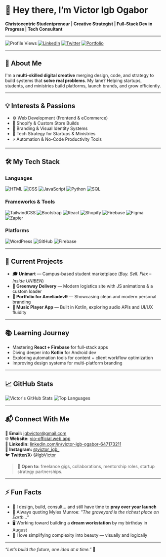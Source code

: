 # 👋 Hey there, I’m Victor Igb Ogabor

**Christocentric Studentpreneur | Creative Strategist | Full-Stack Dev in Progress | Tech Consultant**

---

![Profile Views](https://komarev.com/ghpvc/?username=victorigbogabor&label=Profile%20Views&color=orange&style=flat-square)
[![LinkedIn](https://img.shields.io/badge/-LinkedIn-blue?style=flat-square&logo=linkedin&logoColor=white&link=https://www.linkedin.com/in/victor-igb-ogabor-647173211)](https://www.linkedin.com/in/victor-igb-ogabor-647173211)
[![Twitter](https://img.shields.io/badge/-@IgbVictor-1DA1F2?style=flat-square&logo=twitter&logoColor=white)](https://x.com/IgbVictor)
[![Portfolio](https://img.shields.io/badge/-Portfolio-orange?style=flat-square&logo=firefox-browser&logoColor=white)](https://vio-official.web.app)

---

## 🧠 About Me

I'm a **multi-skilled digital creative** merging design, code, and strategy to build systems that **solve real problems**. My lane? Helping startups, students, and ministries build platforms, launch brands, and grow efficiently.

---

## 💡 Interests & Passions

- ⚙️ Web Development (Frontend & eCommerce)
- 🛒 Shopify & Custom Store Builds
- 🎨 Branding & Visual Identity Systems
- 🧩 Tech Strategy for Startups & Ministries
- ⚡ Automation & No-Code Productivity Tools

---

## 🛠️ My Tech Stack

### Languages  
![HTML](https://img.shields.io/badge/HTML5-E34F26?style=flat-square&logo=html5&logoColor=white)
![CSS](https://img.shields.io/badge/CSS3-1572B6?style=flat-square&logo=css3&logoColor=white)
![JavaScript](https://img.shields.io/badge/JavaScript-F7DF1E?style=flat-square&logo=javascript&logoColor=black)
![Python](https://img.shields.io/badge/Python-3776AB?style=flat-square&logo=python&logoColor=white)
![SQL](https://img.shields.io/badge/SQL-4479A1?style=flat-square&logo=postgresql&logoColor=white)

### Frameworks & Tools  
![TailwindCSS](https://img.shields.io/badge/TailwindCSS-38B2AC?style=flat-square&logo=tailwind-css&logoColor=white)
![Bootstrap](https://img.shields.io/badge/Bootstrap-7952B3?style=flat-square&logo=bootstrap&logoColor=white)
![React](https://img.shields.io/badge/React-61DAFB?style=flat-square&logo=react&logoColor=black)
![Shopify](https://img.shields.io/badge/Shopify-7AB55C?style=flat-square&logo=shopify&logoColor=white)
![Firebase](https://img.shields.io/badge/Firebase-FFCA28?style=flat-square&logo=firebase&logoColor=black)
![Figma](https://img.shields.io/badge/Figma-F24E1E?style=flat-square&logo=figma&logoColor=white)
![Zapier](https://img.shields.io/badge/Zapier-FF4A00?style=flat-square&logo=zapier&logoColor=white)

### Platforms  
![WordPress](https://img.shields.io/badge/WordPress-21759B?style=flat-square&logo=wordpress&logoColor=white)
![GitHub](https://img.shields.io/badge/GitHub-181717?style=flat-square&logo=github&logoColor=white)
![Firebase](https://img.shields.io/badge/Firebase-FFA611?style=flat-square&logo=firebase&logoColor=black)

---

## 🔧 Current Projects

- **🎓 Unimart** — Campus-based student marketplace (*Buy. Sell. Flex – Inside UNIBEN*)
- **🚚 Greenway Delivery** — Modern logistics site with JS animations & a custom loader
- **💼 Portfolio for Ameliadev9** — Showcasing clean and modern personal branding
- **📱 Music Player App** — Built in Kotlin, exploring audio APIs and UI/UX fluidity

---

## 📚 Learning Journey

- Mastering **React + Firebase** for full-stack apps
- Diving deeper into **Kotlin** for Android dev
- Exploring automation tools for content + client workflow optimization
- Improving design systems for multi-platform branding

---

## 📈 GitHub Stats

![Victor's GitHub Stats](https://github-readme-stats.vercel.app/api?username=victorigbogabor&show_icons=true&theme=radical&count_private=true)
![Top Languages](https://github-readme-stats.vercel.app/api/top-langs/?username=victorigbogabor&layout=compact&theme=radical)

---

## 📬 Connect With Me

📧 **Email:** igbvictor@gmail.com  
🌐 **Website:** [vio-official.web.app](https://vio-official.web.app)  
🔗 **LinkedIn:** [linkedin.com/in/victor-igb-ogabor-647173211](https://linkedin.com/in/victor-igb-ogabor-647173211)  
📱 **Instagram:** [@victor_igb_](https://www.instagram.com/victor_igb_/)  
🐦 **Twitter/X:** [@IgbVictor](https://x.com/IgbVictor)

> 💼 **Open to:** freelance gigs, collaborations, mentorship roles, startup strategy partnerships.

---

## ⚡ Fun Facts

- 🎯 I design, build, consult… and still have time to **pray over your launch**
- 🧠 Always quoting Myles Munroe: _"The graveyard is the richest place on Earth…"_
- 🖥️ Working toward building a **dream workstation** by my birthday in August
- 🎨 I love simplifying complexity into beauty — visually and logically

---

_“Let’s build the future, one idea at a time.”_ 🚀
